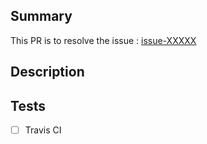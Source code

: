 ## Summary
 This PR is to resolve the issue : [issue-XXXXX](https://github.com/IBM-Cloud/ibmcloud-image-builder/issues/XXXXX)

## Description


## Tests

- [ ] Travis CI
